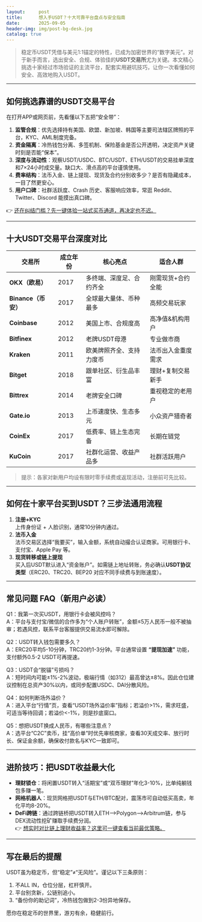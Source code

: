```yaml
---
layout:     post
title:      想入手USDT？十大可靠平台盘点与安全指南
date:       2025-09-05
header-img: img/post-bg-desk.jpg
catalog: true
---
```


> 稳定币USDT凭借与美元1:1锚定的特性，已成为加密世界的“数字美元”。对于新手而言，选出安全、合规、体验佳的**USDT交易所**尤为关键。本文精心挑选十家经过市场验证的主流平台，配套实用避坑技巧，让你一次看懂如何安全、高效地购入USDT。

---

## 如何挑选靠谱的USDT交易平台

在打开APP或网页前，先看懂以下五把“安全带”：

1. **监管合规**：优先选择持有美国、欧盟、新加坡、韩国等主要司法辖区牌照的平台，KYC、AML制度完备。  
2. **资金隔离**：冷热钱包分离、多签机制、保险基金是否公开透明，决定资产关键时刻是否能“保本”。  
3. **深度与流动性**：观察USDT/USDC、BTC/USDT、ETH/USDT的交易挂单深度和7×24小时成交量。缺口大、滑点高的平台谨慎使用。  
4. **费率结构**：法币入金、链上提现、现货及合约分别收多少？是否有隐藏成本，一目了然更安心。  
5. **用户口碑**：社群活跃度、Crash 历史、客服响应效率，常逛 Reddit、Twitter、Discord 能摸出真口碑。

👉 [还在纠结门槛？先一键体验一站式买币通道，再决定也不迟。](https://okxdog.com/)

---

## 十大USDT交易平台深度对比

| 交易所 | 成立年份 | 核心亮点 | 适合人群 |
|--------|-----------|-----------|-----------|
| **OKX（欧易）** | 2017 | 多终端、深度足、合约齐全 | 刚需现货+合约全能 |
| **Binance（币安）** | 2017 | 全球最大量体、币种最多 | 高频交易玩家 |
| **Coinbase** | 2012 | 美国上市、合规度高 | 高净值&机构用户 |
| **Bitfinex** | 2012 | 老牌USDT母港 | 专业做市商 |
| **Kraken** | 2011 | 欧美牌照齐全、支持力度币 | 法币出入金重度需求 |
| **Bitget** | 2018 | 跟单社区、衍生品丰富 | 理财+复制交易新手 |
| **Bittrex** | 2014 | 老牌安全口碑 | 重视稳定的老用户 |
| **Gate.io** | 2013 | 上币速度快、生态多元 | 小众资产猎奇者 |
| **CoinEx** | 2017 | 低费率、链上生态完备 | 长期在链党 |
| **KuCoin** | 2017 | 社群化运营、收益产品多 | 社群活跃用户 |

> 提示：各家对新用户均设有限时零手续费或返现活动，注册前可先比较。

---

## 如何在十家平台买到USDT？三步法通用流程

1. **注册+KYC**  
   上传身份证 + 人脸识别，通常10分钟内通过。  
2. **法币入金**  
   法币交易区选择“我要买”，输入金额，系统自动撮合认证商家。可用银行卡、支付宝、Apple Pay 等。  
3. **现货转移或链上提现**  
   买入后USDT默认进入“资金账户”。如需链上地址转账，务必确认**USDT协议类型**（ERC20、TRC20、BEP20 对应不同手续费与到账速度）。

---

## 常见问题 FAQ（新用户必读）

Q1：我第一次买USDT，用银行卡会被风控吗？  
A：平台与支付宝/微信的合作多为“个人账户转账”，金额≤5万人民币一般不被抽审；若遇风控，联系平台客服提供交易流水即可解除。

Q2：USDT转入钱包需要多久？  
A：ERC20平均5-10分钟，TRC20约1-3分钟。平台通常设置 **“提现加速”** 功能，支付额外0.5-2 USDT可再提速。

Q3：USDT会“脱锚”亏损吗？  
A：短时间内可能±1%-2%波动，极端行情（如312）最高曾达±8%。因此仓位建议控制在总资产30%以内，或同步配置USDC、DAI分散风险。

Q4：如何判断场外溢价？  
A：进入平台“行情”页，查看“USDT场外溢价率”指标；若溢价>1%，需求旺盛，可适当等待回调；若溢价<-1%，则是抄底窗口。

Q5：想把USDT换成人民币，有哪些注意点？  
A：选平台“C2C”卖币，挂“高价单”时优先审核商家，查看30天成交率、放行时长、保证金余额，确保收付款名与KYC一致即可。

---

## 进阶技巧：把USDT收益最大化

- **理财锁仓**：将闲置USDT转入“活期宝”或“双币理财”年化3-10%，比单纯躺钱包多赚一笔。  
- **网格机器人**：现货网格把USDT与ETH/BTC配对，震荡市可自动低买高卖，年化平均8-20%。  
- **DeFi跨链**：通过跨链桥把USDT转入ETH—>Polygon—>Arbitrum链，参与DEX流动性挖矿赚取手续费分润。  
👉 [想实时对比链上理财收益率？这里可一键查看当前最优策略。](https://okxdog.com/)

---

## 写在最后的提醒

USDT虽为稳定币，但“稳定”≠“无风险”。谨记以下三条原则：

1. 不ALL IN，仓位分层，杠杆慎开。  
2. 平台别贪新，公链别追小。  
3. “备份你的助记词”，冷热钱包做到2-3份异地保存。

愿你在稳定币的世界里，游刃有余，稳健前行。